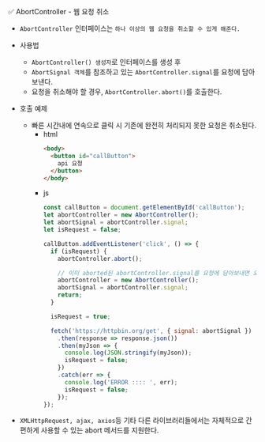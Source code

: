 ✅ AbortController - 웹 요청 취소

* `AbortController` 인터페이스는 `하나 이상의 웹 요청을 취소할 수 있게 해준다.`
* 사용법
  * `AbortController() 생성자`로 인터페이스를 생성 후
  * `AbortSignal 객체`를 참조하고 있는 `AbortController.signal`를 요청에 담아 보낸다.
  * 요청을 취소해야 할 경우, `AbortController.abort()`를 호출한다.
* 호출 예제
  * 빠른 시간내에 연속으로 클릭 시 기존에 완전히 처리되지 못한 요청은 취소된다.
    * html
      ```html
      <body>
        <button id="callButton">
          api 요청
        </button>
      </body>
      ```
    * js
      ```js
      const callButton = document.getElementById('callButton');
      let abortController = new AbortController();
      let abortSignal = abortController.signal;
      let isRequest = false;

      callButton.addEventListener('click', () => {
        if (isRequest) {
          abortController.abort();

          // 이미 aborted된 abortController.signal를 요청에 담아보내면 요청은 무조건 거절된다.
          abortController = new AbortController();
          abortSignal = abortController.signal;
          return;
        }

        isRequest = true;

        fetch('https://httpbin.org/get', { signal: abortSignal })
          .then(response => response.json())
          .then(myJson => {
            console.log(JSON.stringify(myJson));
            isRequest = false;
          })
          .catch(err => {
            console.log('ERROR :::: ', err);
            isRequest = false;
          });
      });
      ```

* `XMLHttpRequest, ajax, axios`등 기타 다른 라이브러리들에서는 자체적으로 간편하게 사용할 수 있는 abort 메서드를 지원한다.